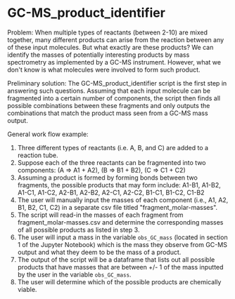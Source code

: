# GC-MS_product_identifier

Problem: When multiple types of reactants (between 2-10) are mixed together, many different products can arise from the reaction between any of these input molecules.
But what exactly are these products? We can identify the masses of potentially interesting products by mass spectrometry as implemented by a GC-MS instrument.
However, what we don't know is what molecules were involved to form such product.

Preliminary solution: The GC-MS_product_identifier script is the first step in answering such questions. Assuming that each input molecule can be fragmented into a 
certain number of components, the script then finds all possible combinations between these fragments and only outputs the combinations that match the product mass
seen from a GC-MS mass output.

General work flow example:
1) Three different types of reactants (i.e. A, B, and C) are added to a reaction tube.
2) Suppose each of the three reactants can be fragmented into two components:
(A => A1 + A2), 
(B => B1 + B2), 
(C => C1 + C2)
3) Assuming a product is formed by forming bonds between two fragments, the possible products that may form include:
A1-B1, A1-B2, A1-C1, A1-C2, A2-B1, A2-B2, A2-C1, A2-C2, B1-C1, B1-C2, C1-B2
4) The user will manually input the masses of each component (i.e., A1, A2, B1, B2, C1, C2) in a separate csv file titled "fragment_molar-masses".
5) The script will read-in the masses of each fragment from fragment_molar-masses.csv and determine the corresponding masses of all possible products as listed in 
step 3.
6) The user will input a mass in the variable `obs_GC_mass` (located in section 1 of the Jupyter Notebook) which is the mass they observe from GC-MS output 
and what they deem to be the mass of a product.
7) The output of the script will be a dataframe that lists out all possible products that have masses that are between +/- 1 of the mass inputted by the user in the variable `obs_GC_mass`.
8) The user will determine which of the possible products are chemically viable.
